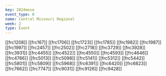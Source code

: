 ```yaml
---
key: 2024mose
event_type: 0
name: Central Missouri Regional
week: 2
type: Event
---
```

[[frc1208]]
[[frc167]]
[[frc1706]]
[[frc1723]]
[[frc1785]]
[[frc1982]]
[[frc1987]]
[[frc1997]]
[[frc2457]]
[[frc2502]]
[[frc2718]]
[[frc3729]]
[[frc3928]]
[[frc3931]]
[[frc4455]]
[[frc4522]]
[[frc4550]]
[[frc4593]]
[[frc4646]]
[[frc4766]]
[[frc5013]]
[[frc5098]]
[[frc5141]]
[[frc5312]]
[[frc5442]]
[[frc5801]]
[[frc5809]]
[[frc5968]]
[[frc6391]]
[[frc6420]]
[[frc6823]]
[[frc7662]]
[[frc7747]]
[[frc9031]]
[[frc9126]]
[[frc9428]]
